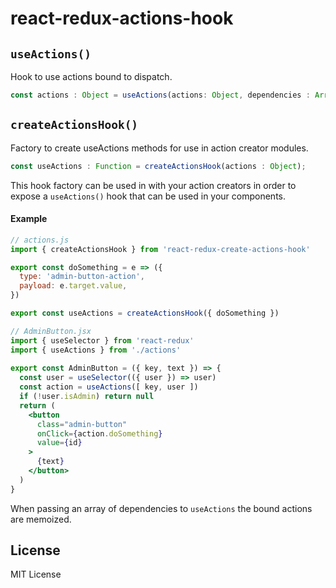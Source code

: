 # react-redux-actions-hook

## `useActions()`

Hook to use actions bound to dispatch.

```js
const actions : Object = useActions(actions: Object, dependencies : Array);
```

## `createActionsHook()`

Factory to create useActions methods for use in action creator modules.

```js
const useActions : Function = createActionsHook(actions : Object);
```

This hook factory can be used in with your action creators in order to expose a `useActions()` hook that can be used in your components.

#### Example

```jsx
// actions.js
import { createActionsHook } from 'react-redux-create-actions-hook'

export const doSomething = e => ({  
  type: 'admin-button-action',
  payload: e.target.value,
})

export const useActions = createActionsHook({ doSomething })

// AdminButton.jsx
import { useSelector } from 'react-redux'
import { useActions } from './actions'
 
export const AdminButton = ({ key, text }) => {
  const user = useSelector(({ user }) => user)
  const action = useActions([ key, user ])
  if (!user.isAdmin) return null
  return (
    <button
      class="admin-button"
      onClick={action.doSomething}
      value={id}
    >
      {text}
    </button>
  )
}
```

When passing an array of dependencies to `useActions` the bound actions are memoized.

## License

MIT License